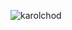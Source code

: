 <p align="left"><img align="top" src="https://github-readme-stats.vercel.app/api/top-langs?username=karolchod&show_icons=true&locale=en&layout=compact" alt="karolchod" /><!--<img align="top" src="https://github-readme-streak-stats.herokuapp.com/?user=karolchod&" alt="karolchod" /></p>-->
